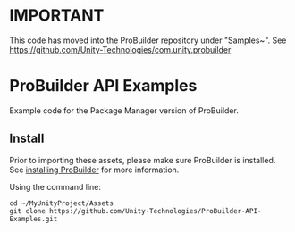 # IMPORTANT

This code has moved into the ProBuilder repository under "Samples~". See https://github.com/Unity-Technologies/com.unity.probuilder

# ProBuilder API Examples

Example code for the Package Manager version of ProBuilder.

## Install

Prior to importing these assets, please make sure ProBuilder is installed. See [installing ProBuilder](http://procore3d.github.io/probuilder2/upgrading/overview/) for more information.

Using the command line:

```
cd ~/MyUnityProject/Assets
git clone https://github.com/Unity-Technologies/ProBuilder-API-Examples.git
```
